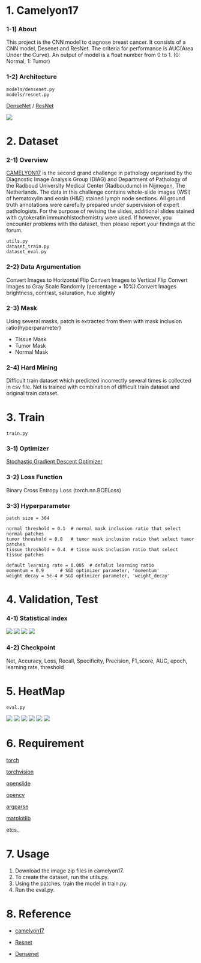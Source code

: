 # 1. Camelyon17 #


### 1-1) About
This project is the CNN model to diagnose breast cancer. It consists of a CNN model,
Desenet and ResNet. The criteria for performance is AUC(Area Under the Curve). 
An output of model is a float number from 0 to 1. (0: Normal, 1: Tumor)


### 1-2) Architecture
```
models/densenet.py
models/resnet.py
```

[DenseNet](https://arxiv.org/abs/1608.06993)
/ [ResNet](https://arxiv.org/abs/1512.03385)

![](https://i.imgur.com/7yH9SKm.jpg)




# 2. Dataset


### 2-1) Overview
[CAMELYON17](https://camelyon17.grand-challenge.org/) is the second grand challenge in pathology organised 
by the Diagnostic Image Analysis Group (DIAG) and Department of Pathology of the Radboud University Medical 
Center (Radboudumc) in Nijmegen, The Netherlands.
The data in this challenge contains whole-slide images (WSI) of hematoxylin and eosin (H&E) stained lymph node sections.
All ground truth annotations were carefully prepared under supervision of expert pathologists. For the purpose of revising the slides, 
additional slides stained with cytokeratin immunohistochemistry were used. If however, you encounter problems 
with the dataset, then please report your findings at the forum.


```
utils.py
dataset_train.py
dataset_eval.py
```

### 2-2) Data Argumentation

Convert Images to Horizontal Flip
Convert Images to Vertical Flip
Convert Images to Gray Scale Randomly (percentage = 10%)
Convert Images brightness, contrast, saturation, hue slightly 


### 2-3) Mask
Using several masks, patch is extracted from them with mask inclusion ratio(hyperparameter) 

- Tissue Mask
![]()
- Tumor Mask
![]()
- Normal Mask
![]()

### 2-4) Hard Mining
Difficult train dataset which predicted incorrectly several times is collected in csv file.
Net is trained with combination of difficult train dataset and original train dataset.


# 3. Train
```
train.py
```

### 3-1) Optimizer 
[Stochastic Gradient Descent Optimizer](https://en.wikipedia.org/wiki/Stochastic_gradient_descent)


### 3-2) Loss Function
Binary Cross Entropy Loss (torch.nn.BCELoss)


### 3-3) Hyperparameter

    patch size = 304

    normal threshold = 0.1  # normal mask inclusion ratio that select normal patches
    tumor threshold = 0.8   # tumor mask inclusion ratio that select tumor patches
    tissue threshold = 0.4  # tisse mask inclusion ratio that select tissue patches

    default learning rate = 0.005  # defalut learning ratio
    momentum = 0.9      # SGD optimizer parameter, 'momentum'
    weight decay = 5e-4 # SGD optimizer parameter, 'weight_decay'
    

# 4. Validation, Test

### 4-1) Statistical index
![](https://i.imgur.com/xewvt7l.png)
![](https://i.imgur.com/aaSab5K.png)
![](https://i.imgur.com/pqORws5.png)
![](https://i.imgur.com/t6iq2mx.png)


### 4-2) Checkpoint
    
Net, Accuracy, Loss, Recall, Specificity, Precision, F1_score, AUC, epoch, learning rate, threshold
    


# 5. HeatMap
```
eval.py
```
![](https://i.imgur.com/2xHSWQy.png)
![](https://i.imgur.com/boAJTw5.png)
![](https://i.imgur.com/PjPJOHk.png)
![](https://i.imgur.com/wvRQXzK.png)
![](https://i.imgur.com/iVDMIR4.png)
![](https://i.imgur.com/PvEVs8f.png)

# 6. Requirement
[torch](http://pytorch.org/docs/master/nn.html)

[torchvision](http://pytorch.org/docs/master/torchvision/transforms.html?highlight=torchvision%20transform)

[openslide](http://openslide.org/api/python/)

[opencv](https://docs.opencv.org/3.0-beta/doc/py_tutorials/py_tutorials.html)

[argparse](http://pytorch.org/docs/0.3.0/notes/cuda.html?highlight=argparse)

[matplotlib](https://matplotlib.org/)

etcs..


# 7. Usage
1) Download the image zip files in camelyon17.
2) To create the dataset, run the utils.py.
3) Using the patches, train the model in train.py.
4) Run the eval.py.

# 8. Reference
- [camelyon17](https://camelyon17.grand-challenge.org/results/)

- [Resnet](https://arxiv.org/pdf/1512.03385.pdf)

- [Densenet](https://arxiv.org/pdf/1608.06993v5.pdf)


